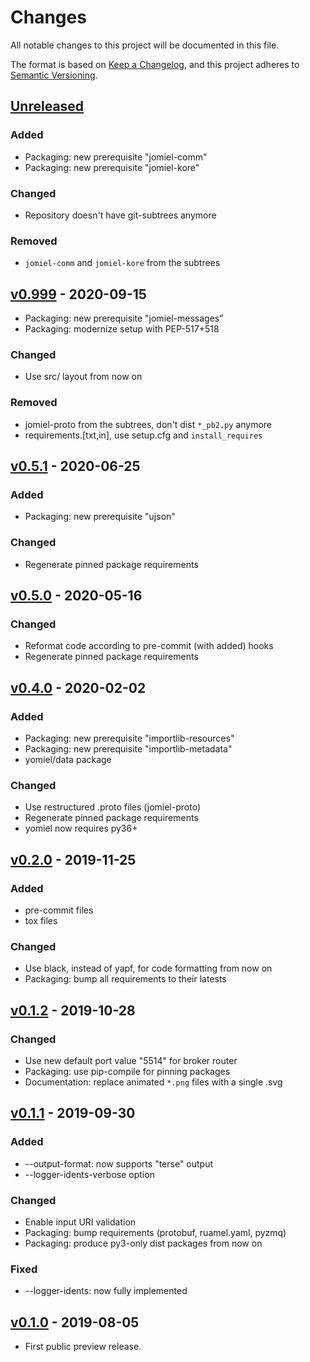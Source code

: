 # Changes

All notable changes to this project will be documented in this file.

The format is based on [Keep a
Changelog](https://keepachangelog.com/en/1.0.0/), and this project
adheres to [Semantic Versioning](https://semver.org/spec/v2.0.0.html).

## [Unreleased]

### Added

- Packaging: new prerequisite "jomiel-comm"
- Packaging: new prerequisite "jomiel-kore"

### Changed

- Repository doesn't have git-subtrees anymore

### Removed

- `jomiel-comm` and `jomiel-kore` from the subtrees

## [v0.999] - 2020-09-15

- Packaging: new prerequisite "jomiel-messages"
- Packaging: modernize setup with PEP-517+518

### Changed

- Use src/ layout from now on

### Removed

- jomiel-proto from the subtrees, don't dist `*_pb2.py` anymore
- requirements.[txt,in], use setup.cfg and `install_requires`

## [v0.5.1] - 2020-06-25

### Added

- Packaging: new prerequisite "ujson"

### Changed

- Regenerate pinned package requirements

## [v0.5.0] - 2020-05-16

### Changed

- Reformat code according to pre-commit (with added) hooks
- Regenerate pinned package requirements

## [v0.4.0] - 2020-02-02

### Added

- Packaging: new prerequisite "importlib-resources"
- Packaging: new prerequisite "importlib-metadata"
- yomiel/data package

### Changed

- Use restructured .proto files (jomiel-proto)
- Regenerate pinned package requirements
- yomiel now requires py36+

## [v0.2.0] - 2019-11-25

### Added

- pre-commit files
- tox files

### Changed

- Use black, instead of yapf, for code formatting from now on
- Packaging: bump all requirements to their latests

## [v0.1.2] - 2019-10-28

### Changed

- Use new default port value "5514" for broker router
- Packaging: use pip-compile for pinning packages
- Documentation: replace animated `*.png` files with a single .svg

## [v0.1.1] - 2019-09-30

### Added

- --output-format: now supports "terse" output
- --logger-idents-verbose option

### Changed

- Enable input URI validation
- Packaging: bump requirements (protobuf, ruamel.yaml, pyzmq)
- Packaging: produce py3-only dist packages from now on

### Fixed

- --logger-idents: now fully implemented

## [v0.1.0] - 2019-08-05

- First public preview release.

[unreleased]: https://github.com/guendto/jomiel-yomiel/compare/v0.999..HEAD
[v0.999]: https://github.com/guendto/jomiel-yomiel/compare/v0.5.0..v0.999
[v0.5.1]: https://github.com/guendto/jomiel-yomiel/compare/v0.5.0..v0.5.1
[v0.5.0]: https://github.com/guendto/jomiel-yomiel/compare/v0.4.0..v0.5.0
[v0.4.0]: https://github.com/guendto/jomiel-yomiel/compare/v0.2.0..v0.4.0
[v0.2.0]: https://github.com/guendto/jomiel-yomiel/compare/v0.1.2..v0.2.0
[v0.1.2]: https://github.com/guendto/jomiel-yomiel/compare/v0.1.1..v0.1.2
[v0.1.1]: https://github.com/guendto/jomiel-yomiel/compare/v0.1.0..v0.1.1
[v0.1.0]: https://github.com/guendto/jomiel-yomiel/releases/tag/v0.1.0
